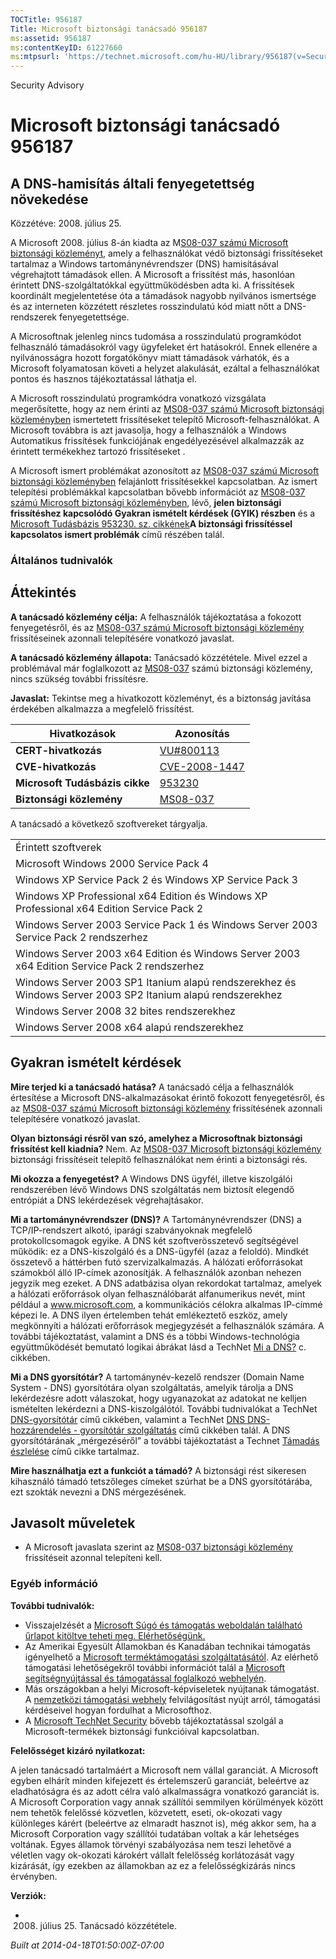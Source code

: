 ```yaml
---
TOCTitle: 956187
Title: Microsoft biztonsági tanácsadó 956187
ms:assetid: 956187
ms:contentKeyID: 61227660
ms:mtpsurl: 'https://technet.microsoft.com/hu-HU/library/956187(v=Security.10)'
---
```


Security Advisory

Microsoft biztonsági tanácsadó 956187
=====================================

A DNS-hamisítás általi fenyegetettség növekedése
------------------------------------------------

Közzétéve: 2008. július 25.

A Microsoft 2008. július 8-án kiadta az M[S08-037 számú Microsoft biztonsági közleményt](http://go.microsoft.com/fwlink/?linkid=119620), amely a felhasználókat védő biztonsági frissítéseket tartalmaz a Windows tartománynévrendszer (DNS) hamisításával végrehajtott támadások ellen. A Microsoft a frissítést más, hasonlóan érintett DNS-szolgáltatókkal együttműködésben adta ki. A frissítések koordinált megjelentetése óta a támadások nagyobb nyilvános ismertsége és az interneten közzétett részletes rosszindulatú kód miatt nőtt a DNS-rendszerek fenyegetettsége.

A Microsoftnak jelenleg nincs tudomása a rosszindulatú programkódot felhasználó támadásokról vagy ügyfeleket ért hatásokról. Ennek ellenére a nyilvánosságra hozott forgatókönyv miatt támadások várhatók, és a Microsoft folyamatosan követi a helyzet alakulását, ezáltal a felhasználókat pontos és hasznos tájékoztatással láthatja el.

A Microsoft rosszindulatú programkódra vonatkozó vizsgálata megerősítette, hogy az nem érinti az [MS08-037 számú Microsoft biztonsági közleményben](http://go.microsoft.com/fwlink/?linkid=119620) ismertetett frissítéseket telepítő Microsoft-felhasználókat. A Microsoft továbbra is azt javasolja, hogy a felhasználók a Windows Automatikus frissítések funkciójának engedélyezésével alkalmazzák az érintett termékekhez tartozó frissítéseket .

A Microsoft ismert problémákat azonosított az [MS08-037 számú Microsoft biztonsági közleményben](http://go.microsoft.com/fwlink/?linkid=119620) felajánlott frissítésekkel kapcsolatban. Az ismert telepítési problémákkal kapcsolatban bővebb információt az [MS08-037 számú Microsoft biztonsági közleményben](http://go.microsoft.com/fwlink/?linkid=119620), lévő, **jelen biztonsági frissítéshez kapcsolódó Gyakran ismételt kérdések (GYIK) részben** és a [Microsoft Tudásbázis 953230. sz. cikkének](http://support.microsoft.com/kb/953230)**A biztonsági frissítéssel kapcsolatos ismert problémák** című részében talál.

### Általános tudnivalók

Áttekintés
----------

<span></span>
**A tanácsadó közlemény célja:** A felhasználók tájékoztatása a fokozott fenyegetésről, és az [MS08-037 számú Microsoft biztonsági közlemény](http://go.microsoft.com/fwlink/?linkid=119620) frissítéseinek azonnali telepítésére vonatkozó javaslat.

**A tanácsadó közlemény állapota:** Tanácsadó közzététele. Mivel ezzel a problémával már foglalkozott az [MS08-037](http://go.microsoft.com/fwlink/?linkid=119620) számú biztonsági közlemény, nincs szükség további frissítésre.

**Javaslat:** Tekintse meg a hivatkozott közleményt, és a biztonság javítása érdekében alkalmazza a megfelelő frissítést.

| Hivatkozások                   | Azonosítás                                                                       |
|--------------------------------|----------------------------------------------------------------------------------|
| **CERT-hivatkozás**            | [VU\#800113](http://www.kb.cert.org/vuls/id/800113)                              |
| **CVE-hivatkozás**             | [CVE-2008-1447](http://www.cve.mitre.org/cgi-bin/cvename.cgi?name=cve-2008-1447) |
| **Microsoft Tudásbázis cikke** | [953230](http://support.microsoft.com/kb/953230)                                 |
| **Biztonsági közlemény**       | [MS08-037](http://go.microsoft.com/fwlink/?linkid=119620)                        |

A tanácsadó a következő szoftvereket tárgyalja.

|                                                                                                            |
|------------------------------------------------------------------------------------------------------------|
| Érintett szoftverek                                                                                        |
| Microsoft Windows 2000 Service Pack 4                                                                      |
| Windows XP Service Pack 2 és Windows XP Service Pack 3                                                     |
| Windows XP Professional x64 Edition és Windows XP Professional x64 Edition Service Pack 2                  |
| Windows Server 2003 Service Pack 1 és Windows Server 2003 Service Pack 2 rendszerhez                       |
| Windows Server 2003 x64 Edition és Windows Server 2003 x64 Edition Service Pack 2 rendszerhez              |
| Windows Server 2003 SP1 Itanium alapú rendszerekhez és Windows Server 2003 SP2 Itanium alapú rendszerekhez |
| Windows Server 2008 32 bites rendszerekhez                                                                 |
| Windows Server 2008 x64 alapú rendszerekhez                                                                |

Gyakran ismételt kérdések
-------------------------

<span></span>
**Mire terjed ki a tanácsadó hatása?**
A tanácsadó célja a felhasználók értesítése a Microsoft DNS-alkalmazásokat érintő fokozott fenyegetésről, és az [MS08-037 számú Microsoft biztonsági közlemény](http://go.microsoft.com/fwlink/?linkid=119620) frissítésének azonnali telepítésére vonatkozó javaslat.

**Olyan biztonsági résről van szó, amelyhez a Microsoftnak biztonsági frissítést kell kiadnia?**
Nem. Az [MS08-037 Microsoft biztonsági közlemény](http://go.microsoft.com/fwlink/?linkid=119620) biztonsági frissítéseit telepítő felhasználókat nem érinti a biztonsági rés.

**Mi okozza a fenyegetést?**
A Windows DNS ügyfél, illetve kiszolgálói rendszerében lévő Windows DNS szolgáltatás nem biztosít elegendő entrópiát a DNS lekérdezések végrehajtásakor.

**Mi a tartománynévrendszer (DNS)?**
A Tartománynévrendszer (DNS) a TCP/IP-rendszert alkotó, iparági szabványoknak megfelelő protokollcsomagok egyike. A DNS két szoftverösszetevő segítségével működik: ez a DNS-kiszolgáló és a DNS-ügyfél (azaz a feloldó). Mindkét összetevő a háttérben futó szervizalkalmazás. A hálózati erőforrásokat számokból álló IP-címek azonosítják. A felhasználók azonban nehezen jegyzik meg ezeket. A DNS adatbázisa olyan rekordokat tartalmaz, amelyek a hálózati erőforrások olyan felhasználóbarát alfanumerikus nevét, mint például a www.microsoft.com, a kommunikációs célokra alkalmas IP-címmé képezi le. A DNS ilyen értelemben tehát emlékeztető eszköz, amely megkönnyíti a hálózati erőforrások megjegyzését a felhasználók számára. A további tájékoztatást, valamint a DNS és a többi Windows-technológia együttműködését bemutató logikai ábrákat lásd a TechNet [Mi a DNS?](http://technet2.microsoft.com/windowsserver/en/library/ff937311-03ce-4d04-b72c-b39c4d51cb361033.mspx) c. cikkében.

**Mi a DNS gyorsítótár?**
A tartománynév-kezelő rendszer (Domain Name System - DNS) gyorsítótára olyan szolgáltatás, amelyik tárolja a DNS lekérdezésre adott válaszokat, hogy ugyanazokat az adatokat ne kelljen ismételten lekérdezni a DNS-kiszolgálótól. További tudnivalókat a TechNet [DNS-gyorsítótár](http://www.microsoft.com/technet/prodtechnol/windows2000serv/reskit/regentry/30643.mspx?mfr=true) című cikkében, valamint a TechNet [DNS DNS-hozzárendelés - gyorsítótár szolgáltatás](http://www.microsoft.com/technet/prodtechnol/windows2000serv/reskit/cnet/cnbc_imp_qxht.mspx?mfr=true) című cikkében talál. A DNS gyorsítótárának „mérgezéséről” a további tájékoztatást a Technet [Támadás észlelése](http://www.microsoft.com/technet/isa/2004/help/fw_alertattack.mspx?mfr=true) című cikke tartalmaz.

**Mire használhatja ezt a funkciót a támadó?**
A biztonsági rést sikeresen kihasználó támadó tetszőleges címeket szúrhat be a DNS gyorsítótárába, ezt szokták nevezni a DNS mérgezésének.

Javasolt műveletek
------------------

<span></span>
-   A Microsoft javaslata szerint az [MS08-037 biztonsági közlemény](http://go.microsoft.com/fwlink/?linkid=119620) frissítéseit azonnal telepíteni kell.

### Egyéb információ

**További tudnivalók:**

-   Visszajelzését a [Microsoft Súgó és támogatás weboldalán található űrlapot kitöltve teheti meg. Elérhetőségünk.](https://support.microsoft.com/common/survey.aspx?scid=sw;en;1257&amp;showpage=1&amp;ws=technet&amp;sd=tech)
-   Az Amerikai Egyesült Államokban és Kanadában technikai támogatás igényelhető a [Microsoft terméktámogatási szolgáltatásától](http://go.microsoft.com/fwlink/?linkid=21131). Az elérhető támogatási lehetőségekről további információt talál a [Microsoft segítségnyújtással és támogatással foglalkozó webhelyén](http://support.microsoft.com/).
-   Más országokban a helyi Microsoft-képviseletek nyújtanak támogatást. A [nemzetközi támogatási webhely](http://go.microsoft.com/fwlink/?linkid=21155) felvilágosítást nyújt arról, támogatási kérdéseivel hogyan fordulhat a Microsofthoz.
-   A [Microsoft TechNet Security](http://go.microsoft.com/fwlink/?linkid=21132) bővebb tájékoztatással szolgál a Microsoft-termékek biztonsági funkcióival kapcsolatban.

**Felelősséget kizáró nyilatkozat:**

A jelen tanácsadó tartalmáért a Microsoft nem vállal garanciát. A Microsoft egyben elhárít minden kifejezett és értelemszerű garanciát, beleértve az eladhatóságra és az adott célra való alkalmasságra vonatkozó garanciát is. A Microsoft Corporation vagy annak szállítói semmilyen körülmények között nem tehetők felelőssé közvetlen, közvetett, eseti, ok-okozati vagy különleges kárért (beleértve az elmaradt hasznot is), még akkor sem, ha a Microsoft Corporation vagy szállítói tudatában voltak a kár lehetséges voltának. Egyes államok törvényi szabályozása nem teszi lehetővé a véletlen vagy ok-okozati károkért vállalt felelősség korlátozását vagy kizárását, így ezekben az államokban az ez a felelősségkizárás nincs érvényben.

**Verziók:**

-   2008. július 25. Tanácsadó közzététele.

*Built at 2014-04-18T01:50:00Z-07:00*
